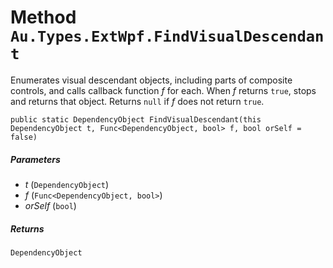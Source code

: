 # Method `Au.Types.ExtWpf.FindVisualDescendant`

Enumerates visual descendant objects, including parts of composite controls, and calls callback function *f* for each. When *f* returns `true`, stops and returns that object. Returns `null` if *f* does not return `true`.

```
public static DependencyObject FindVisualDescendant(this DependencyObject t, Func<DependencyObject, bool> f, bool orSelf = false)
```

##### Parameters

- *t*  (`DependencyObject`)
- *f*  (`Func<DependencyObject, bool>`)
- *orSelf*  (`bool`)

##### Returns

`DependencyObject`